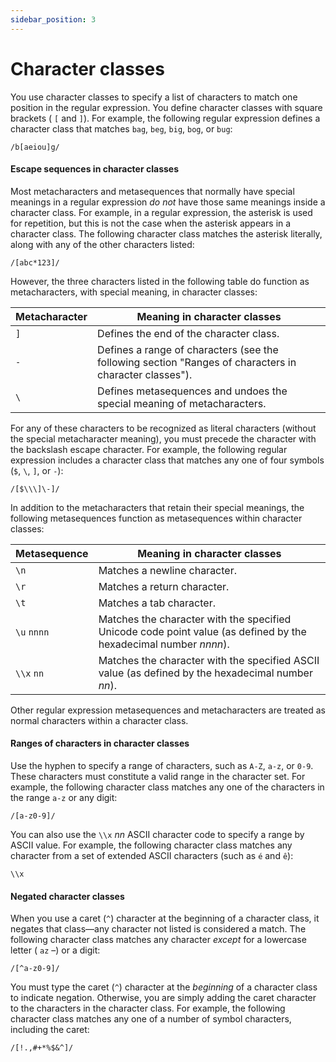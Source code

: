 ```yaml
---
sidebar_position: 3
---
```


# Character classes

You use character classes to specify a list of characters to match one position
in the regular expression. You define character classes with square brackets (
`[` and `]`). For example, the following regular expression defines a character
class that matches `bag`, `beg`, `big`, `bog`, or `bug`:

    /b[aeiou]g/

#### Escape sequences in character classes

Most metacharacters and metasequences that normally have special meanings in a
regular expression _do not_ have those same meanings inside a character class.
For example, in a regular expression, the asterisk is used for repetition, but
this is not the case when the asterisk appears in a character class. The
following character class matches the asterisk literally, along with any of the
other characters listed:

    /[abc*123]/

However, the three characters listed in the following table do function as
metacharacters, with special meaning, in character classes:

| Metacharacter | Meaning in character classes                                                                           |
| ------------- | ------------------------------------------------------------------------------------------------------ |
| `]`           | Defines the end of the character class.                                                                |
| `-`           | Defines a range of characters (see the following section "Ranges of characters in character classes"). |
| `\`           | Defines metasequences and undoes the special meaning of metacharacters.                                |

For any of these characters to be recognized as literal characters (without the
special metacharacter meaning), you must precede the character with the
backslash escape character. For example, the following regular expression
includes a character class that matches any one of four symbols (`$`, `\`, `]`,
or `-`):

    /[$\\\]\-]/

In addition to the metacharacters that retain their special meanings, the
following metasequences function as metasequences within character classes:

| Metasequence | Meaning in character classes                                                                                     |
| ------------ | ---------------------------------------------------------------------------------------------------------------- |
| `\n`         | Matches a newline character.                                                                                     |
| `\r`         | Matches a return character.                                                                                      |
| `\t`         | Matches a tab character.                                                                                         |
| `\u` `nnnn`  | Matches the character with the specified Unicode code point value (as defined by the hexadecimal number _nnnn_). |
| `\\x` `nn`   | Matches the character with the specified ASCII value (as defined by the hexadecimal number _nn_).                |

Other regular expression metasequences and metacharacters are treated as normal
characters within a character class.

#### Ranges of characters in character classes

Use the hyphen to specify a range of characters, such as `A-Z`, `a-z`, or `0-9`.
These characters must constitute a valid range in the character set. For
example, the following character class matches any one of the characters in the
range `a-z` or any digit:

    /[a-z0-9]/

You can also use the `\\x` _nn_ ASCII character code to specify a range by ASCII
value. For example, the following character class matches any character from a
set of extended ASCII characters (such as `é` and `ê`):

    \\x

#### Negated character classes

When you use a caret (`^`) character at the beginning of a character class, it
negates that class—any character not listed is considered a match. The following
character class matches any character _except_ for a lowercase letter ( `az` –)
or a digit:

    /[^a-z0-9]/

You must type the caret (`^`) character at the _beginning_ of a character class
to indicate negation. Otherwise, you are simply adding the caret character to
the characters in the character class. For example, the following character
class matches any one of a number of symbol characters, including the caret:

    /[!.,#+*%$&^]/
